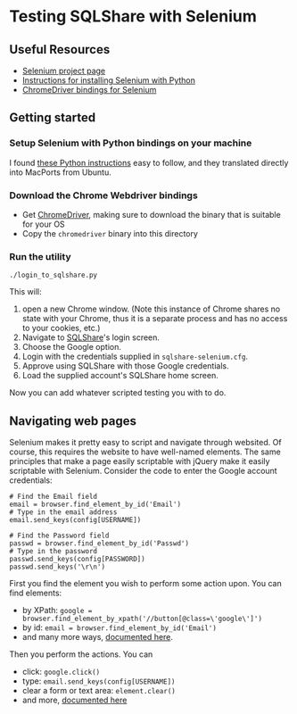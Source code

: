 # Testing SQLShare with Selenium

## Useful Resources
* [Selenium project page](seleniumhq.org)
* [Instructions for installing Selenium with Python](http://python.dzone.com/articles/python-getting-started)
* [ChromeDriver bindings for Selenium](https://code.google.com/p/selenium/wiki/ChromeDriver)

## Getting started

### Setup Selenium with Python bindings on your machine

I found [these Python instructions](http://python.dzone.com/articles/python-getting-started) easy to follow, and they translated directly into MacPorts from Ubuntu.

### Download the Chrome Webdriver bindings

* Get [ChromeDriver](https://code.google.com/p/selenium/wiki/ChromeDriver), making sure to download the binary that is suitable for your OS
* Copy the `chromedriver` binary into this directory

### Run the utility

    ./login_to_sqlshare.py

This will:

1. open a new Chrome window. (Note this instance of Chrome shares no state with your Chrome, thus it is a separate process and has no access to your cookies, etc.)
2. Navigate to [SQLShare](https://sqlshare.escience.washington.edu)'s login screen.
3. Choose the Google option.
4. Login with the credentials supplied in `sqlshare-selenium.cfg`.
5. Approve using SQLShare with those Google credentials.
6. Load the supplied account's SQLShare home screen.

Now you can add whatever scripted testing you with to do.


## Navigating web pages

Selenium makes it pretty easy to script and navigate through websited. Of course, this requires the website to have well-named elements. The same principles that make a page easily scriptable with jQuery make it easily scriptable with Selenium. Consider the code to enter the Google account credentials:

    # Find the Email field
    email = browser.find_element_by_id('Email')
    # Type in the email address
    email.send_keys(config[USERNAME])

    # Find the Password field
    passwd = browser.find_element_by_id('Passwd')
    # Type in the password
    passwd.send_keys(config[PASSWORD])
    passwd.send_keys('\r\n')

First you find the element you wish to perform some action upon. You can find elements:

* by XPath: `google = browser.find_element_by_xpath('//button[@class=\'google\']')`
* by id: `email = browser.find_element_by_id('Email')`
* and many more ways, [documented here](http://selenium-python.readthedocs.org/en/latest/locating-elements.html).

Then you perform the actions. You can

* click: `google.click()`
* type: `email.send_keys(config[USERNAME])`
* clear a form or text area: `element.clear()`
* and more, [documented here](http://selenium-python.readthedocs.org/en/latest/navigating.html)

